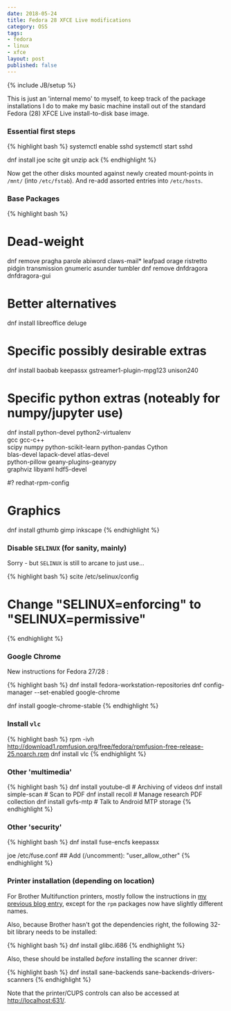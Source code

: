 ```yaml
---
date: 2018-05-24
title: Fedora 28 XFCE Live modifications
category: OSS
tags:
- fedora
- linux
- xfce
layout: post
published: false
---
```

{% include JB/setup %}


This is just an 'internal memo' to myself, to keep track of the package installations
I do to make my basic machine install out of the standard Fedora (28) XFCE Live install-to-disk
base image.


### Essential first steps

{% highlight bash %}
systemctl enable sshd
systemctl start sshd

dnf install joe scite git unzip ack 
{% endhighlight %}

Now get the other disks mounted against newly created mount-points in ```/mnt/``` (into ```/etc/fstab```).
And re-add assorted entries into ```/etc/hosts```.


### Base Packages

{% highlight bash %}
# Dead-weight
dnf remove pragha parole abiword claws-mail* leafpad orage ristretto pidgin transmission gnumeric asunder tumbler
dnf remove dnfdragora dnfdragora-gui

# Better alternatives
dnf install libreoffice deluge 

# Specific possibly desirable extras
dnf install baobab keepassx gstreamer1-plugin-mpg123 unison240 

# Specific python extras (noteably for numpy/jupyter use)
dnf install python-devel python2-virtualenv \
            gcc gcc-c++ \
            scipy numpy python-scikit-learn python-pandas Cython \
            blas-devel lapack-devel atlas-devel  \
            python-pillow geany-plugins-geanypy  \
            graphviz libyaml hdf5-devel

#? redhat-rpm-config

# Graphics
dnf install gthumb gimp inkscape
{% endhighlight %}


### Disable ```SELINUX``` (for sanity, mainly)

Sorry - but ```SELINUX``` is still to arcane to just use...

{% highlight bash %}
scite /etc/selinux/config
# Change "SELINUX=enforcing" to "SELINUX=permissive"
{% endhighlight %}


### Google Chrome

New instructions for Fedora 27/28 :

{% highlight bash %}
dnf install fedora-workstation-repositories
dnf config-manager --set-enabled google-chrome

dnf install google-chrome-stable
{% endhighlight %}



### Install ```vlc```

{% highlight bash %}
rpm -ivh http://download1.rpmfusion.org/free/fedora/rpmfusion-free-release-25.noarch.rpm
dnf install vlc
{% endhighlight %}


### Other 'multimedia'

{% highlight bash %}
dnf install youtube-dl      # Archiving of videos
dnf install simple-scan     # Scan to PDF
dnf install recoll          # Manage research PDF collection
dnf install gvfs-mtp        # Talk to Android MTP storage 
{% endhighlight %}


### Other 'security'

{% highlight bash %}
dnf install fuse-encfs keepassx

joe /etc/fuse.conf  ## Add (/uncomment):  "user_allow_other"
{% endhighlight %}


### Printer installation (depending on location)

For Brother Multifunction printers, mostly follow the instructions 
in [my previous blog entry](/oss/2015/06/08/brother-multifunction-printer), except for the ```rpm``` packages now have slightly different names.

Also, because Brother hasn't got the dependencies right, the following 32-bit library needs to be installed:

{% highlight bash %}
dnf install glibc.i686
{% endhighlight %}

Also, these should be installed *before* installing the scanner driver:

{% highlight bash %}
dnf install sane-backends sane-backends-drivers-scanners
{% endhighlight %}

Note that the printer/CUPS controls can also be accessed at [http://localhost:631/](http://localhost:631/).

